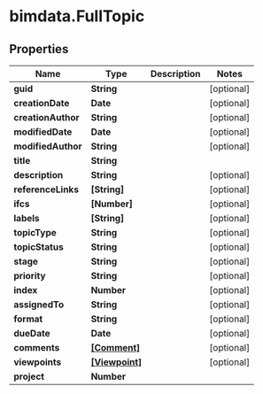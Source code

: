 # bimdata.FullTopic

## Properties

Name | Type | Description | Notes
------------ | ------------- | ------------- | -------------
**guid** | **String** |  | [optional] 
**creationDate** | **Date** |  | [optional] 
**creationAuthor** | **String** |  | [optional] 
**modifiedDate** | **Date** |  | [optional] 
**modifiedAuthor** | **String** |  | [optional] 
**title** | **String** |  | 
**description** | **String** |  | [optional] 
**referenceLinks** | **[String]** |  | [optional] 
**ifcs** | **[Number]** |  | [optional] 
**labels** | **[String]** |  | [optional] 
**topicType** | **String** |  | [optional] 
**topicStatus** | **String** |  | [optional] 
**stage** | **String** |  | [optional] 
**priority** | **String** |  | [optional] 
**index** | **Number** |  | [optional] 
**assignedTo** | **String** |  | [optional] 
**format** | **String** |  | [optional] 
**dueDate** | **Date** |  | [optional] 
**comments** | [**[Comment]**](Comment.md) |  | [optional] 
**viewpoints** | [**[Viewpoint]**](Viewpoint.md) |  | [optional] 
**project** | **Number** |  | 


